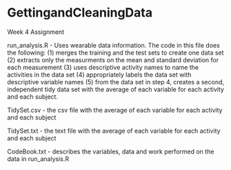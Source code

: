 # GettingandCleaningData
Week 4 Assignment

run_analysis.R - Uses wearable data information. The code in this file does the following: (1) merges the training and the test sets to create one data set (2) extracts only the measurments on the mean and standard deviation for each measurement (3) uses descriptive activity names to name the activities in the data set (4) appropriately labels the data set with descriptive variable names (5) from the data set in step 4, creates a second, independent tidy data set with the average of each variable for each activity and each subject.

TidySet.csv - the csv file with the average of each variable for each activity and each subject

TidySet.txt - the text file with the average of each variable for each activity and each subject

CodeBook.txt - describes the variables, data and work performed on the data in run_analysis.R
